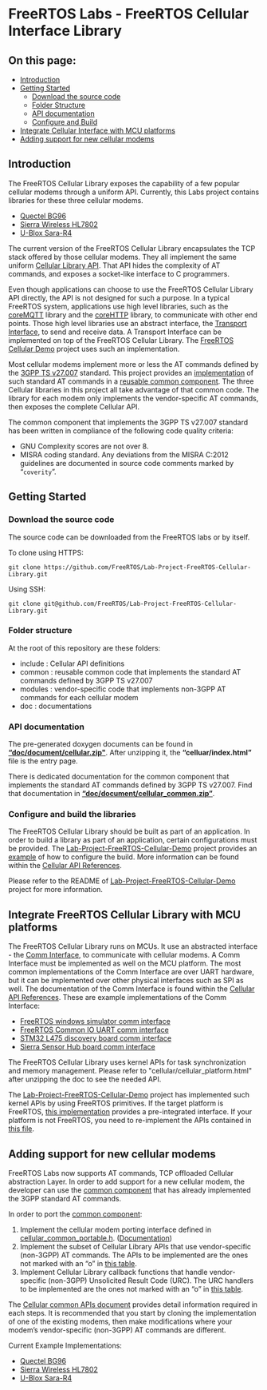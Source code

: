 # FreeRTOS Labs - FreeRTOS Cellular Interface Library

## On this page:
* [Introduction](#Introduction)
* [Getting Started](#Getting-Started)
    * [Download the source code](#Download-the-source-code)
    * [Folder Structure](#Folder-Structure)
    * [API documentation](#API-documentation)
    * [Configure and Build](#Configure-and-build-the-libraries)
* [Integrate Cellular Interface with MCU platforms](#Integrate-FreeRTOS-Cellular-Library-with-MCU-platforms)
* [Adding support for new cellular modems](#Adding-support-for-new-cellular-modems)

## Introduction

The FreeRTOS Cellular Library exposes the capability of a few popular cellular modems through a uniform API. Currently, this Labs project contains libraries for these three cellular modems.

* [Quectel BG96](https://www.quectel.com/product/bg96.htm)
* [Sierra Wireless HL7802](https://www.sierrawireless.com/products-and-solutions/embedded-solutions/products/hl7802/)
* [U-Blox Sara-R4](https://www.u-blox.com/en/product/sara-r4-series)

The current version of the FreeRTOS Cellular Library encapsulates the TCP stack offered by those cellular modems.  They all implement the same uniform [Cellular Library API](https://github.com/FreeRTOS/Lab-Project-FreeRTOS-Cellular-Library/raw/main/doc/document/cellular.zip).  That API hides the complexity of AT commands, and exposes a socket-like interface to C programmers.

Even though applications can choose to use the FreeRTOS Cellular Library API directly, the API is not designed for such a purpose. In a typical FreeRTOS system, applications use high level libraries, such as the [coreMQTT](https://github.com/FreeRTOS/coreMQTT) library and the [coreHTTP](https://github.com/FreeRTOS/coreHTTP) library, to communicate with other end points. Those high level libraries use an abstract interface, the [Transport Interface](https://github.com/FreeRTOS/coreMQTT/blob/main/source/interface/transport_interface.h), to send and receive data. A Transport Interface can be implemented on top of the FreeRTOS Cellular Library. The [FreeRTOS Cellular Demo](https://github.com/FreeRTOS/Lab-Project-FreeRTOS-Cellular-Demo) project uses such an implementation.

Most cellular modems implement more or less the AT commands defined by the [3GPP TS v27.007](https://portal.3gpp.org/desktopmodules/Specifications/SpecificationDetails.aspx?specificationId=1515) standard. This project provides an [implementation](https://github.com/FreeRTOS/Lab-Project-FreeRTOS-Cellular-Library/tree/main/common) of such standard AT commands in a [reusable common component](https://github.com/FreeRTOS/Lab-Project-FreeRTOS-Cellular-Library/tree/master/common). The three Cellular libraries in this project all take advantage of that common code. The library for each modem only implements the vendor-specific AT commands, then exposes the complete Cellular API.

The common component that implements the 3GPP TS v27.007 standard has been written in compliance of the following code quality criteria:

* GNU Complexity scores are not over 8.
* MISRA coding standard. Any deviations from the MISRA C:2012 guidelines are documented in source code comments marked by “`coverity`”.

## Getting Started

### Download the source code

 The source code can be downloaded from the FreeRTOS labs or by itself.

To clone using HTTPS:

```
git clone https://github.com/FreeRTOS/Lab-Project-FreeRTOS-Cellular-Library.git
```

Using SSH:

```
git clone git@github.com/FreeRTOS/Lab-Project-FreeRTOS-Cellular-Library.git
```

### Folder structure

At the root of this repository are these folders:

* include : Cellular API definitions
* common : reusable common code that implements the standard AT commands defined by 3GPP TS v27.007
* modules : vendor-specific code that implements non-3GPP AT commands for each cellular modem
* doc : documentations

### API documentation

The pre-generated doxygen documents can be found in [**“doc/document/cellular.zip"**](https://github.com/FreeRTOS/Lab-Project-FreeRTOS-Cellular-Library/raw/main/doc/document/cellular.zip).  After unzipping it,  the **“celluar/index.html”** file is the entry page.

There is dedicated documentation for the common component that implements the standard AT commands defined by 3GPP TS v27.007.  Find that documentation in [**“doc/document/cellular_common.zip”**](https://github.com/FreeRTOS/Lab-Project-FreeRTOS-Cellular-Library/raw/main/doc/document/cellular_common.zip).

### Configure and build the libraries

The FreeRTOS Cellular Library should be built as part of an application. In order to build a library as part of an application, certain configurations must be provided. The [Lab-Project-FreeRTOS-Cellular-Demo](https://github.com/FreeRTOS/Lab-Project-FreeRTOS-Cellular-Demo) project provides an [example](https://github.com/FreeRTOS/Lab-Project-FreeRTOS-Cellular-Demo/blob/master/source/cellular/bg96/cellular_config.h) of how to configure the build. More information can be found within the [Cellular API References](https://www.freertos.org/Documentation/api-ref/cellular/cellular_config.html).

Please refer to the README of [Lab-Project-FreeRTOS-Cellular-Demo](https://github.com/FreeRTOS/Lab-Project-FreeRTOS-Cellular-Demo) project for more information.

## Integrate FreeRTOS Cellular Library with MCU platforms

The FreeRTOS Cellular Library runs on MCUs.  It use an abstracted interface - the [Comm Interface](https://github.com/FreeRTOS/Lab-Project-FreeRTOS-Cellular-Library/blob/master/include/cellular_comm_interface.h), to communicate with cellular modems.  A Comm Interface must be implemented as well on the MCU platform.  The most common implementations of the Comm Interface are over UART hardware, but it can be implemented over other physical interfaces such as SPI as well.   The documentation of the Comm Interface is found within the [Cellular API References](https://www.freertos.org/Documentation/api-ref/cellular/comm_if.html). These are example implementations of the Comm Interface:

* [FreeRTOS windows simulator comm interface](https://github.com/FreeRTOS/Lab-Project-FreeRTOS-Cellular-Demo/blob/master/source/cellular/comm_if_windows.c)
* [FreeRTOS Common IO UART comm interface](https://github.com/aws/amazon-freertos/blob/feature/cellular/vendors/st/boards/stm32l475_discovery/ports/comm_if/comm_if_uart.c)
* [STM32 L475 discovery board comm interface](https://github.com/aws/amazon-freertos/blob/feature/cellular/vendors/st/boards/stm32l475_discovery/ports/comm_if/comm_if_st.c)
* [Sierra Sensor Hub board comm interface](https://github.com/aws/amazon-freertos/blob/feature/cellular/vendors/sierra/boards/sensorhub/ports/comm_if/comm_if_sierra.c)

The FreeRTOS Cellular Library uses kernel APIs for task synchronization and memory management.  Please refer to "cellular/cellular_platform.html" after unzipping the doc to see the needed API.

The [Lab-Project-FreeRTOS-Cellular-Demo](https://github.com/FreeRTOS/Lab-Project-FreeRTOS-Cellular-Demo) project has implemented such kernel APIs by using FreeRTOS primitives.  If the target platform is FreeRTOS, [this implementation](https://github.com/FreeRTOS/Lab-Project-FreeRTOS-Cellular-Demo/blob/master/source/cellular/cellular_platform.c) provides a pre-integrated interface.  If your platform is not FreeRTOS, you need to re-implement the APIs contained in [this file](https://github.com/FreeRTOS/Lab-Project-FreeRTOS-Cellular-Demo/blob/master/source/cellular/cellular_platform.c). 

## Adding support for new cellular modems

FreeRTOS Labs now supports AT commands, TCP offloaded Cellular abstraction Layer. In order to add support for a new cellular modem, the developer can use the [common component](https://github.com/FreeRTOS/Lab-Project-FreeRTOS-Cellular-Library/tree/master/common) that has already implemented the 3GPP standard AT commands.

In order to port the [common component](https://www.freertos.org/Documentation/api-ref/cellular_common/index.html):

1. Implement the cellular modem porting interface defined in [cellular_common_portable.h](https://github.com/FreeRTOS/Lab-Project-FreeRTOS-Cellular-Library/blob/main/common/include/cellular_common_portable.h). ([Documentation](https://www.freertos.org/Documentation/api-ref/cellular_common/cellular__common__portable_8h.html))
2. Implement the subset of Cellular Library APIs that use vendor-specific (non-3GPP) AT commands. The APIs to be implemented are the ones not marked with an “o” in [this table](https://www.freertos.org/Documentation/api-ref/cellular_common/cellular_common_APIs.html).
3. Implement Cellular Library callback functions that handle vendor-specific (non-3GPP) Unsolicited Result Code (URC). The URC handlers to be implemented are the ones not marked with an “o” in [this table](https://www.freertos.org/Documentation/api-ref/cellular_common/cellular_common_URC_handlers.html).

The [Cellular common APIs document](https://www.freertos.org/Documentation/api-ref/cellular_common/index.html) provides detail information required in each steps.
It is recommended that you start by cloning the implementation of one of the existing modems, then make modifications where your modem’s vendor-specific (non-3GPP) AT commands are different.

 Current Example Implementations: 

* [Quectel BG96](https://github.com/FreeRTOS/Lab-Project-FreeRTOS-Cellular-Library/tree/master/modules/bg96)
* [Sierra Wireless HL7802](https://github.com/FreeRTOS/Lab-Project-FreeRTOS-Cellular-Library/tree/main/modules/hl7802)
* [U-Blox Sara-R4](https://github.com/FreeRTOS/Lab-Project-FreeRTOS-Cellular-Library/tree/main/modules/sara_r4)

